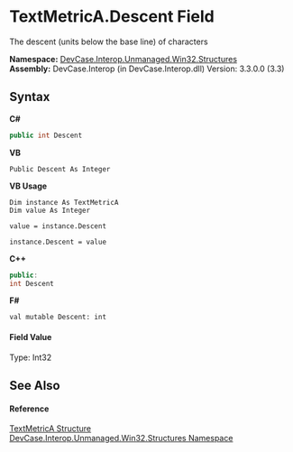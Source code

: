 # TextMetricA.Descent Field
 

The descent (units below the base line) of characters

**Namespace:**&nbsp;<a href="N_DevCase_Interop_Unmanaged_Win32_Structures">DevCase.Interop.Unmanaged.Win32.Structures</a><br />**Assembly:**&nbsp;DevCase.Interop (in DevCase.Interop.dll) Version: 3.3.0.0 (3.3)

## Syntax

**C#**<br />
``` C#
public int Descent
```

**VB**<br />
``` VB
Public Descent As Integer
```

**VB Usage**<br />
``` VB Usage
Dim instance As TextMetricA
Dim value As Integer

value = instance.Descent

instance.Descent = value
```

**C++**<br />
``` C++
public:
int Descent
```

**F#**<br />
``` F#
val mutable Descent: int
```


#### Field Value
Type: Int32

## See Also


#### Reference
<a href="T_DevCase_Interop_Unmanaged_Win32_Structures_TextMetricA">TextMetricA Structure</a><br /><a href="N_DevCase_Interop_Unmanaged_Win32_Structures">DevCase.Interop.Unmanaged.Win32.Structures Namespace</a><br />
